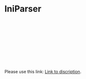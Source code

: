 # IniParser

<object data="https://github.com/BugPersonality/object-oriented-programming-ITMO/edit/master/ParserForIniFile/ParserForIniFile/README.md" type="application/pdf" width="700px" height="700px">
    <embed src="https://github.com/BugPersonality/object-oriented-programming-ITMO/edit/master/ParserForIniFile/ParserForIniFile/README.md">
        <p>Please use this link: <a href="https://github.com/BugPersonality/object-oriented-programming-ITMO/edit/master/ParserForIniFile/ParserForIniFile/README.md">Link to discription</a>.</p>
    </embed>
</object>
